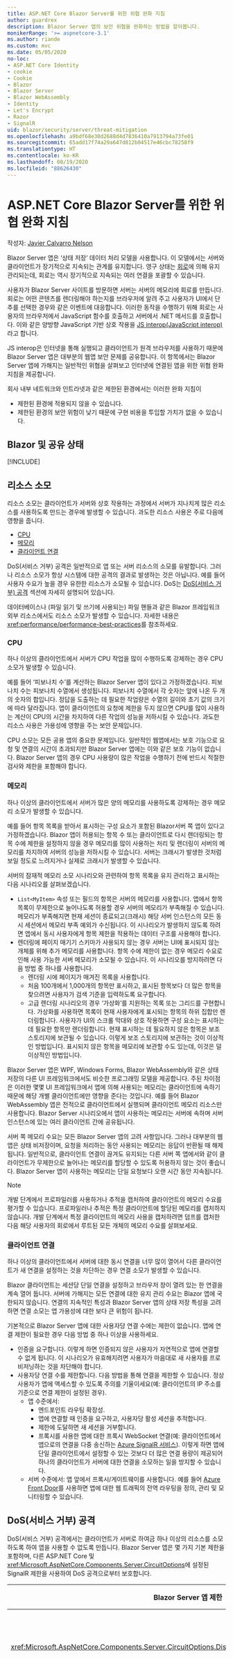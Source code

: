 ```yaml
---
title: ASP.NET Core Blazor Server를 위한 위협 완화 지침
author: guardrex
description: Blazor Server 앱의 보안 위협을 완화하는 방법을 알아봅니다.
monikerRange: '>= aspnetcore-3.1'
ms.author: riande
ms.custom: mvc
ms.date: 05/05/2020
no-loc:
- ASP.NET Core Identity
- cookie
- Cookie
- Blazor
- Blazor Server
- Blazor WebAssembly
- Identity
- Let's Encrypt
- Razor
- SignalR
uid: blazor/security/server/threat-mitigation
ms.openlocfilehash: a9bdf68e30d2688d4d7836410a7913794a73fe01
ms.sourcegitcommit: 65add17f74a29a647d812b04517e46cbc78258f9
ms.translationtype: HT
ms.contentlocale: ko-KR
ms.lasthandoff: 08/19/2020
ms.locfileid: "88626430"
---
```

# <a name="threat-mitigation-guidance-for-aspnet-core-no-locblazor-server"></a>ASP.NET Core Blazor Server를 위한 위협 완화 지침

작성자: [Javier Calvarro Nelson](https://github.com/javiercn)

Blazor Server 앱은 ‘상태 저장’ 데이터 처리 모델을 사용합니다. 이 모델에서는 서버와 클라이언트가 장기적으로 지속되는 관계를 유지합니다. 영구 상태는 [회로](xref:blazor/state-management)에 의해 유지 관리되는데, 회로는 역시 장기적으로 지속되는 여러 연결을 포괄할 수 있습니다.

사용자가 Blazor Server 사이트를 방문하면 서버는 서버의 메모리에 회로를 만듭니다. 회로는 어떤 콘텐츠를 렌더링해야 하는지를 브라우저에 알려 주고 사용자가 UI에서 단추를 선택한 경우와 같은 이벤트에 대응합니다. 이러한 동작을 수행하기 위해 회로는 사용자의 브라우저에서 JavaScript 함수를 호출하고 서버에서 .NET 메서드를 호출합니다. 이와 같은 양방향 JavaScript 기반 상호 작용을 [JS interop(JavaScript interop)](xref:blazor/call-javascript-from-dotnet)라고 합니다.

JS interop은 인터넷을 통해 실행되고 클라이언트가 원격 브라우저를 사용하기 때문에 Blazor Server 앱은 대부분의 웹앱 보안 문제를 공유합니다. 이 항목에서는 Blazor Server 앱에 가해지는 일반적인 위협을 살펴보고 인터넷에 연결된 앱을 위한 위협 완화 지침을 제공합니다.

회사 내부 네트워크와 인트라넷과 같은 제한된 환경에서는 이러한 완화 지침이

* 제한된 환경에 적용되지 않을 수 있습니다.
* 제한된 환경의 보안 위험이 낮기 때문에 구현 비용을 투입할 가치가 없을 수 있습니다.

## <a name="no-locblazor-and-shared-state"></a>Blazor 및 공유 상태

[!INCLUDE[](~/includes/blazor-security/blazor-shared-state.md)]

## <a name="resource-exhaustion"></a>리소스 소모

리소스 소모는 클라이언트가 서버와 상호 작용하는 과정에서 서버가 지나치게 많은 리소스를 사용하도록 만드는 경우에 발생할 수 있습니다. 과도한 리소스 사용은 주로 다음에 영향을 줍니다.

* [CPU](#cpu)
* [메모리](#memory)
* [클라이언트 연결](#client-connections)

DoS(서비스 거부) 공격은 일반적으로 앱 또는 서버 리소스의 소모를 유발합니다. 그러나 리소스 소모가 항상 시스템에 대한 공격의 결과로 발생하는 것은 아닙니다. 예를 들어 사용자 수요가 높을 경우 유한한 리소스가 소모될 수 있습니다. DoS는 [DoS(서비스 거부) 공격](#denial-of-service-dos-attacks) 섹션에 자세히 설명되어 있습니다.

데이터베이스나 (파일 읽기 및 쓰기에 사용되는) 파일 핸들과 같은 Blazor 프레임워크 외부 리소스에서도 리소스 소모가 발생할 수 있습니다. 자세한 내용은 <xref:performance/performance-best-practices>를 참조하세요.

### <a name="cpu"></a>CPU

하나 이상의 클라이언트에서 서버가 CPU 작업을 많이 수행하도록 강제하는 경우 CPU 소모가 발생할 수 있습니다.

예를 들어 ‘피보나치 수’를 계산하는 Blazor Server 앱이 있다고 가정하겠습니다. 피보나치 수는 피보나치 수열에서 생성됩니다. 피보나치 수열에서 각 숫자는 앞에 나온 두 개의 숫자의 합입니다. 정답을 도출하는 데 필요한 작업량은 수열의 길이와 초기 값의 크기에 따라 달라집니다. 앱이 클라이언트의 요청에 제한을 두지 않으면 CPU를 많이 사용하는 계산이 CPU의 시간을 차지하여 다른 작업의 성능을 저하시킬 수 있습니다. 과도한 리소스 사용은 가용성에 영향을 주는 보안 문제입니다.

CPU 소모는 모든 공용 앱의 중요한 문제입니다. 일반적인 웹앱에서는 보호 기능으로 요청 및 연결의 시간이 초과되지만 Blazor Server 앱에는 이와 같은 보호 기능이 없습니다. Blazor Server 앱의 경우 CPU 사용량이 많은 작업을 수행하기 전에 반드시 적절한 검사와 제한을 포함해야 합니다.

### <a name="memory"></a>메모리

하나 이상의 클라이언트에서 서버가 많은 양의 메모리를 사용하도록 강제하는 경우 메모리 소모가 발생할 수 있습니다.

예를 들어 항목 목록을 받아서 표시하는 구성 요소가 포함된 Blazor서버 쪽 앱이 있다고 가정하겠습니다. Blazor 앱이 허용되는 항목 수 또는 클라이언트로 다시 렌더링되는 항목 수에 제한을 설정하지 않을 경우 메모리를 많이 사용하는 처리 및 렌더링이 서버의 메모리를 차지하여 서버의 성능을 저하시킬 수 있습니다. 서버는 크래시가 발생한 것처럼 보일 정도로 느려지거나 실제로 크래시가 발생할 수 있습니다.

서버의 잠재적 메모리 소모 시나리오와 관련하여 항목 목록을 유지 관리하고 표시하는 다음 시나리오를 살펴보겠습니다.

* `List<MyItem>` 속성 또는 필드의 항목은 서버의 메모리를 사용합니다. 앱에서 항목 목록이 무제한으로 늘어나도록 허용할 경우 서버의 메모리가 부족해질 수 있습니다. 메모리가 부족해지면 현재 세션이 종료되고(크래시) 해당 서버 인스턴스의 모든 동시 세션에서 메모리 부족 예외가 수신됩니다. 이 시나리오가 발생하지 않도록 하려면 앱에서 동시 사용자에게 항목 제한을 적용하는 데이터 구조를 사용해야 합니다.
* 렌더링에 페이지 매기기 스키마가 사용되지 않는 경우 서버는 UI에 표시되지 않는 개체를 위해 추가 메모리를 사용합니다. 항목 수에 제한이 없는 경우 메모리 수요로 인해 사용 가능한 서버 메모리가 소모될 수 있습니다. 이 시나리오를 방지하려면 다음 방법 중 하나를 사용합니다.
  * 렌더링 시에 페이지가 매겨진 목록을 사용합니다.
  * 처음 100개에서 1,000개의 항목만 표시하고, 표시된 항목보다 더 많은 항목을 찾으려면 사용자가 검색 기준을 입력하도록 요구합니다.
  * 고급 렌더링 시나리오의 경우 ‘가상화’를 지원하는 목록 또는 그리드를 구현합니다. 가상화를 사용하면 목록이 현재 사용자에게 표시되는 항목의 하위 집합만 렌더링합니다. 사용자가 UI의 스크롤 막대와 상호 작용하면 구성 요소는 표시하는 데 필요한 항목만 렌더링합니다. 현재 표시하는 데 필요하지 않은 항목은 보조 스토리지에 보관될 수 있습니다. 이렇게 보조 스토리지에 보관하는 것이 이상적인 방법입니다. 표시되지 않은 항목을 메모리에 보관할 수도 있는데, 이것은 덜 이상적인 방법입니다.

Blazor Server 앱은 WPF, Windows Forms, Blazor WebAssembly와 같은 상태 저장의 다른 UI 프레임워크에서도 비슷한 프로그래밍 모델을 제공합니다. 주된 차이점은 이러한 몇몇 UI 프레임워크에서 앱에 의해 사용되는 메모리는 클라이언트에 속하기 때문에 해당 개별 클라이언트에만 영향을 준다는 것입니다. 예를 들어 Blazor WebAssembly 앱은 전적으로 클라이언트에서 실행되며 클라이언트 메모리 리소스만 사용합니다. Blazor Server 시나리오에서 앱이 사용하는 메모리는 서버에 속하며 서버 인스턴스에 있는 여러 클라이언트 간에 공유됩니다.

서버 쪽 메모리 수요는 모든 Blazor Server 앱의 고려 사항입니다. 그러나 대부분의 웹앱은 상태 비저장이며, 요청을 처리하는 동안 사용되는 메모리는 응답이 반환될 때 해제됩니다. 일반적으로, 클라이언트 연결이 끊겨도 유지되는 다른 서버 쪽 앱에서와 같이 클라이언트가 무제한으로 늘어나는 메모리를 할당할 수 있도록 허용하지 않는 것이 좋습니다. Blazor Server 앱이 사용하는 메모리는 단일 요청보다 오랜 시간 동안 지속됩니다.

> [!NOTE]
> 개발 단계에서 프로파일러를 사용하거나 추적을 캡처하여 클라이언트의 메모리 수요를 평가할 수 있습니다. 프로파일러나 추적은 특정 클라이언트에 할당된 메모리를 캡처하지 않습니다. 개발 단계에서 특정 클라이언트의 메모리 사용을 캡처하려면 덤프를 캡처한 다음 해당 사용자의 회로에서 루트된 모든 개체의 메모리 수요를 살펴보세요.

### <a name="client-connections"></a>클라이언트 연결

하나 이상의 클라이언트에서 서버에 대한 동시 연결을 너무 많이 열어서 다른 클라이언트가 새 연결을 설정하는 것을 차단하는 경우 연결 소모가 발생할 수 있습니다.

Blazor 클라이언트는 세션당 단일 연결을 설정하고 브라우저 창이 열려 있는 한 연결을 계속 열어 둡니다. 서버에 가해지는 모든 연결에 대한 유지 관리 수요는 Blazor 앱에 국한되지 않습니다. 연결의 지속적인 특성과 Blazor Server 앱의 상태 저장 특성을 고려하면 연결 소모는 앱 가용성에 대한 보다 큰 위험이 됩니다.

기본적으로 Blazor Server 앱에 대한 사용자당 연결 수에는 제한이 없습니다. 앱에 연결 제한이 필요한 경우 다음 방법 중 하나 이상을 사용하세요.

* 인증을 요구합니다. 이렇게 하면 인증되지 않은 사용자가 자연적으로 앱에 연결할 수 없게 됩니다. 이 시나리오가 유효해지려면 사용자가 마음대로 새 사용자를 프로비저닝하는 것을 차단해야 합니다.
* 사용자당 연결 수를 제한합니다. 다음 방법을 통해 연결을 제한할 수 있습니다. 정상 사용자가 앱에 액세스할 수 있도록 주의를 기울이세요(예: 클라이언트의 IP 주소를 기준으로 연결 제한이 설정된 경우).
  * 앱 수준에서:
    * 엔드포인트 라우팅 확장성.
    * 앱에 연결할 때 인증을 요구하고, 사용자당 활성 세션을 추적합니다.
    * 제한에 도달하면 새 세션을 거부합니다.
    * 프록시를 사용한 앱에 대한 프록시 WebSocket 연결(예: 클라이언트에서 앱으로의 연결을 다중 송신하는 [Azure SignalR 서비스](/azure/azure-signalr/signalr-overview)). 이렇게 하면 앱에 단일 클라이언트에서 설정할 수 있는 것보다 더 많은 연결 용량이 제공되어 하나의 클라이언트가 서버에 대한 연결을 소모하는 일을 방지할 수 있습니다.
  * 서버 수준에서: 앱 앞에서 프록시/게이트웨이를 사용합니다. 예를 들어 [Azure Front Door](/azure/frontdoor/front-door-overview)를 사용하면 앱에 대한 웹 트래픽의 전역 라우팅을 정의, 관리 및 모니터링할 수 있습니다.

## <a name="denial-of-service-dos-attacks"></a>DoS(서비스 거부) 공격

DoS(서비스 거부) 공격에서는 클라이언트가 서버로 하여금 하나 이상의 리소스를 소모하도록 하여 앱을 사용할 수 없도록 만듭니다. Blazor Server 앱은 몇 가지 기본 제한을 포함하며, 다른 ASP.NET Core 및 <xref:Microsoft.AspNetCore.Components.Server.CircuitOptions>에 설정된 SignalR 제한을 사용하여 DoS 공격으로부터 보호합니다.

| Blazor Server 앱 제한 | 설명 | 기본값 |
| --- | --- | --- |
| <xref:Microsoft.AspNetCore.Components.Server.CircuitOptions.DisconnectedCircuitMaxRetained> | 지정된 서버에서 한 번에 메모리에 저장하는 연결되지 않은 최대 회로 수입니다. | 100 |
| <xref:Microsoft.AspNetCore.Components.Server.CircuitOptions.DisconnectedCircuitRetentionPeriod> | 연결이 끊긴 회로가 메모리에서 해제되기 전까지 메모리에 저장되는 최대 시간입니다. | 3분 |
| <xref:Microsoft.AspNetCore.Components.Server.CircuitOptions.JSInteropDefaultCallTimeout> | 비동기 JavaScript 함수 호출이 시간 초과할 때까지 서버가 대기하는 최대 시간입니다. | 1분 |
| <xref:Microsoft.AspNetCore.Components.Server.CircuitOptions.MaxBufferedUnacknowledgedRenderBatches> | 임의의 시간에 서버가 강력한 재연결을 지원하기 위해 회로 하나당 메모리에 저장하는 승인되지 않은 최대 렌더링 일괄 처리 수입니다. 제한에 도달하면 클라이언트에서 하나 이상의 일괄 처리를 승인할 때까지 서버가 새 렌더링 일괄 처리의 생성을 중지합니다. | 10 |

<xref:Microsoft.AspNetCore.SignalR.HubConnectionContextOptions>를 사용하여 단일 수신 허브 메시지의 최대 메시지 크기를 설정합니다.

| SignalR 및 ASP.NET Core 제한 | 설명 | 기본값 |
| --- | --- | --- |
| <xref:Microsoft.AspNetCore.SignalR.HubConnectionContextOptions.MaximumReceiveMessageSize?displayProperty=nameWithType> | 개별 메시지의 메시지 크기입니다. | 32KB |

## <a name="interactions-with-the-browser-client"></a>브라우저와의 상호 작용(클라이언트)

클라이언트는 JS interop 이벤트 디스패치 및 렌더링 완료를 통해 서버와 상호 작용합니다. JS interop 통신은 JavaScript와 .NET 사이에서 양방향으로 이루어집니다.

* 브라우저 이벤트는 비동기 방식으로 클라이언트에서 서버로 디스패치됩니다.
* 서버는 비동기적으로 응답하며 필요에 따라 UI를 다시 렌더링합니다.

### <a name="javascript-functions-invoked-from-net"></a>.NET에서 호출되는 JavaScript 함수

.NET 메서드에서 JavaScript로의 호출:

* 모든 호출에는 구성 가능한 시간 제한이 있습니다. 이 시간이 경과하면 장애가 발생하고 호출자에게 <xref:System.OperationCanceledException>이 반환됩니다.
  * 호출의 기본 시간 제한(<xref:Microsoft.AspNetCore.Components.Server.CircuitOptions.JSInteropDefaultCallTimeout?displayProperty=nameWithType>)은 1분입니다. 이 제한을 구성하려면 <xref:blazor/call-javascript-from-dotnet#harden-js-interop-calls>의 내용을 참조하세요.
  * 취소 토큰을 제공하여 개별 호출별로 취소를 제어할 수 있습니다. 가능한 경우 기본 호출 시간 제한을 사용하고, 취소 토큰을 제공한 경우에는 클라이언트에 대한 호출의 시간을 제한하세요.
* JavaScript 호출 결과는 신뢰할 수 없습니다. 브라우저에서 실행되는 Blazor 앱 클라이언트는 호출할 JavaScript 함수를 검색합니다. 함수가 호출되면 결과 또는 오류가 생성됩니다. 악의적인 클라이언트가 다음을 시도할 수 있습니다.
  * JavaScript 함수에서 오류를 반환하여 앱에서 문제를 발생시킬 수 있습니다.
  * JavaScript 함수에서 예기치 않은 결과를 반환하여 서버에서 의도치 않은 동작을 유도할 수 있습니다.

위와 같은 시나리오를 방지하려면 다음과 같은 예방 조치를 수행하세요.

* 호출 중에 발생할 수 있는 오류를 고려하여 [`try-catch`](/dotnet/csharp/language-reference/keywords/try-catch) 문 내에 JS interop 호출을 래핑합니다. 자세한 내용은 <xref:blazor/fundamentals/handle-errors#javascript-interop>를 참조하세요.
* 다른 동작을 수행하기 전에 JS interop 호출에서 반환된 데이터(오류 메시지 포함)의 유효성을 검사합니다.

### <a name="net-methods-invoked-from-the-browser"></a>브라우저에서 호출된 .NET 메서드

JavaScript에서 .NET 메서드로의 호출은 신뢰하지 마시기 바랍니다. .NET 메서드가 JavaScript에 노출된 경우 .NET 메서드가 어떻게 호출되었는지 살펴보세요.

* JavaScript에 노출된 모든 .NET 메서드는 앱에 대한 공용 엔드포인트를 취급할 때와 마찬가지로 취급합니다.
  * 입력의 유효성을 검사합니다.
    * 값이 예상 범위 내에 있는지 확인합니다.
    * 사용자에게 요청된 작업을 수행할 권한이 있는지 확인합니다.
  * .NET 메서드 호출의 일부로 과도한 리소스를 할당하지 않습니다. 예를 들어 CPU 및 메모리 사용에 대한 검사를 수행하고 제한을 설정합니다.
  * 정적 메서드와 인스턴스 메서드가 JavaScript 클라이언트에 노출될 수 있음을 고려합니다. 적절한 제약 조건을 사용하여 상태를 공유하는 것이 필요한 디자인이 아닌 이상 여러 세션 간에 상태를 공유하지 않습니다.
    * 처음에 DI(종속성 주입)를 통해 생성된 `DotNetReference` 개체를 통해 노출되는 인스턴스 메서드의 경우 해당 개체를 범위가 지정된 개체로 등록해야 합니다. 이는 Blazor Server 앱에서 사용하는 모든 DI 서비스에 적용됩니다.
    * 정적 메서드의 경우, 앱이 서버 인스턴스의 모든 사용자 간에 명시적으로 상태를 공유하는 디자인이 아닌 이상 클라이언트로 범위를 지정할 수 없는 상태를 설정하지 않습니다.
  * 사용자가 제공한 데이터를 JavaScript 호출의 매개 변수로 전달하지 않습니다. 반드시 매개 변수로 데이터를 전달해야 하는 경우에는 JavaScript 코드가 [XSS(교차 사이트 스크립팅)](#cross-site-scripting-xss) 취약성을 유발하지 않으면서 데이터 전달을 처리하는지 확인합니다. 예를 들어, 요소의 `innerHTML` 속성을 설정하여 DOM(문서 개체 모델)에 사용자가 제공한 데이터를 쓰지 않습니다. [CSP(콘텐츠 보안 정책)](https://developer.mozilla.org/docs/Web/HTTP/CSP)를 사용하여 `eval` 및 그 밖의 안전하지 않은 JavaScript 기본 형식을 사용하지 않도록 설정하는 것이 좋습니다.
* 프레임워크의 디스패치 구현 위에 .NET 호출의 사용자 지정 디스패치를 구현하지 않습니다. .NET 메서드를 브라우저에 노출하는 것은 고급 시나리오로, 일반적인 Blazor 개발에서는 권장되지 않습니다.

### <a name="events"></a>이벤트

이벤트는 Blazor Server 앱에 대한 진입점을 제공합니다. 웹앱에서 엔드포인트를 보호하기 위한 규칙이 Blazor Server 앱의 이벤트 처리에도 동일하게 적용됩니다. 악의적인 클라이언트는 이벤트에 대한 페이로드로서 어떤 데이터도 전송할 수 있습니다.

예를 들어:

* `<select>`에 대한 변경 이벤트는 앱이 클라이언트에 제공한 옵션에 포함되지 않는 값을 보낼 수 있습니다.
* `<input>`은 클라이언트 쪽 유효성 검사를 우회하고 서버로 임의의 텍스트 데이터를 보낼 수 있습니다.

앱은 해당 앱에서 처리하는 모든 이벤트에 대한 데이터의 유효성을 검사해야 합니다. Blazor 프레임워크 [forms 구성 요소](xref:blazor/forms-validation)는 기본적인 유효성 검사를 수행합니다. 앱에서 사용자 지정 forms 구성 요소를 사용하는 경우, 그에 맞게 이벤트 데이터의 유효성을 검사하는 사용자 지정 코드를 작성해야 합니다.

Blazor Server 이벤트는 비동기적이므로 앱이 새 렌더링을 생성하여 대응할 시간을 갖기 전에 서버로 여러 이벤트를 디스패치할 수 있습니다. 이 과정에서 몇 가지 고려해야 할 보안 문제가 발생합니다. 앱에서 클라이언트 작업을 제한하는 작업은 이벤트 처리기 내에서 수행해야 하며 현재 렌더링된 보기 상태에 종속되지 않아야 합니다.

사용자가 카운터를 최대 세 차례 늘릴 수 있도록 허용하는 counter 구성 요소를 살펴보겠습니다. 카운터를 늘리는 단추는 `count`의 값에 따라 조건부로 정해집니다.

```razor
<p>Count: @count<p>

@if (count < 3)
{
    <button @onclick="IncrementCount" value="Increment count" />
}

@code 
{
    private int count = 0;

    private void IncrementCount()
    {
        count++;
    }
}
```

클라이언트는 프레임워크가 이 구성 요소의 새 렌더링을 생성하기 전에 하나 이상의 증분 이벤트를 디스패치할 수 있습니다. 따라서 단추가 UI에 의해 충분히 빠르게 제거되지 않기 때문에 사용자에 의해 `count`가 ‘세 차례보다 많이’ 늘어날 수 있습니다. 다음 예제에는 세 차례의 `count` 증분이라는 제한을 올바르게 설정하는 방법이 나와 있습니다.

```razor
<p>Count: @count<p>

@if (count < 3)
{
    <button @onclick="IncrementCount" value="Increment count" />
}

@code 
{
    private int count = 0;

    private void IncrementCount()
    {
        if (count < 3)
        {
            count++;
        }
    }
}
```

처리기 안에 `if (count < 3) { ... }` 검사를 추가한 결과 `count`를 늘린다는 결정이 현재 앱 상태를 기준으로 이루어집니다. 이 결정은 이전 예제에서처럼 일시적으로 오래되었을 수 있는 UI의 상태를 기준으로 이루어지지 않습니다.

### <a name="guard-against-multiple-dispatches"></a>여러 디스패치를 방지하는 가드

이벤트 콜백이 장기 작업을 비동기적으로 호출하는 경우(예: 외부 서비스 또는 데이터베이스에서 데이터를 페치하는 경우) 가드를 사용하는 것이 좋습니다. 가드는 작업이 진행되는 동안 시각적 피드백을 사용하여 사용자가 여러 작업을 큐에 대기시키는 것을 차단할 수 있습니다. 다음 구성 요소 코드는 `GetForecastAsync`가 서버에서 데이터를 가져오는 동안 `isLoading`을 `true`로 설정합니다. `isLoading`이 `true`인 동안에는 UI에서 단추가 사용하지 않도록 설정됩니다.

```razor
@page "/fetchdata"
@using BlazorServerSample.Data
@inject WeatherForecastService ForecastService

<button disabled="@isLoading" @onclick="UpdateForecasts">Update</button>

@code {
    private bool isLoading;
    private WeatherForecast[] forecasts;

    private async Task UpdateForecasts()
    {
        if (!isLoading)
        {
            isLoading = true;
            forecasts = await ForecastService.GetForecastAsync(DateTime.Now);
            isLoading = false;
        }
    }
}
```

위 예제에서 살펴본 가드 패턴은 백그라운드 작업이 `async`-`await` 패턴으로 비동기적으로 실행될 경우에 작동합니다.

### <a name="cancel-early-and-avoid-use-after-dispose"></a>조기에 취소하여 use-after-dispose 방지

[여러 디스패치를 방지하는 가드](#guard-against-multiple-dispatches) 섹션에서 설명한 것과 같이 가드를 사용하는 것 외에도, 구성 요소가 폐기된 경우 <xref:System.Threading.CancellationToken>을 사용하여 장기 작업을 취소하는 방안을 고려할 수 있습니다. 이 접근 방식에는 구성 요소에서 *use-after-dispose*를 방지할 수 있다는 이점도 있습니다.

```razor
@implements IDisposable

...

@code {
    private readonly CancellationTokenSource TokenSource = 
        new CancellationTokenSource();

    private async Task UpdateForecasts()
    {
        ...

        forecasts = await ForecastService.GetForecastAsync(DateTime.Now, 
            TokenSource.Token);

        if (TokenSource.Token.IsCancellationRequested)
        {
           return;
        }

        ...
    }

    public void Dispose()
    {
        TokenSource.Cancel();
    }
}
```

### <a name="avoid-events-that-produce-large-amounts-of-data"></a>많은 양의 데이터를 생성하는 이벤트 방지

`oninput` 또는 `onscroll`과 같은 일부 DOM 이벤트는 많은 양의 데이터를 생성할 수 있습니다. Blazor 서버 앱에서 이러한 이벤트를 사용하는 일이 없도록 하세요.

## <a name="additional-security-guidance"></a>추가 보안 지침

ASP.NET Core 앱을 보호하기 위한 지침은 Blazor Server 앱에도 적용되며 다음 섹션에서 설명합니다.

* [로깅 및 중요한 데이터](#logging-and-sensitive-data)
* [HTTPS를 사용하여 전송 중인 정보 보호](#protect-information-in-transit-with-https)
* [XSS(교차 사이트 스크립팅)](#cross-site-scripting-xss)
* [교차 원본 보호](#cross-origin-protection)
* [클릭재킹](#click-jacking)
* [오픈 리디렉션](#open-redirects)

### <a name="logging-and-sensitive-data"></a>로깅 및 중요한 데이터

클라이언트와 서버 간의 JS interop 상호 작용은 <xref:Microsoft.Extensions.Logging.ILogger> 인스턴스를 사용하여 서버 로그에 기록됩니다. Blazor는 실제 이벤트나 JS interop 입력 및 출력과 같은 중요한 정보를 로깅하지 않습니다.

서버에서 오류가 발생할 경우 프레임워크가 이를 클라이언트에 알리고 세션을 중단합니다. 기본적으로 클라이언트는 일반 오류 메시지를 수신하며, 이 메시지는 브라우저의 개발자 도구에서 볼 수 있습니다.

클라이언트 쪽 오류는 호출 스택을 포함하지 않으며 오류의 원인에 대한 세부 정보를 제공하지 않지만 서버 로그에는 이러한 정보가 포함되어 있습니다. 개발 단계에서는 세부 오류를 사용하도록 설정하여 클라이언트에서 중요한 오류 정보를 볼 수 있도록 설정할 수 있습니다.

JavaScript에서 다음을 사용하여 세부 오류를 사용하도록 설정합니다.

* <xref:Microsoft.AspNetCore.Components.Server.CircuitOptions.DetailedErrors?displayProperty=nameWithType>.
* `DetailedErrors` 구성 키를 `true`로 설정합니다. 구성 키는 앱 설정 파일(`appsettings.json`)에서 설정할 수 있습니다. `ASPNETCORE_DETAILEDERRORS` 환경 변수의 값을 `true`로 설정하여 키를 설정할 수도 있습니다.

> [!WARNING]
> 인터넷에서 사용되는 클라이언트로 오류 정보를 노출하는 것은 항상 피해야 하는 보안 위험입니다.

### <a name="protect-information-in-transit-with-https"></a>HTTPS를 사용하여 전송 중인 정보 보호

Blazor Server는 클라이언트와 서버 간 통신을 위해 SignalR을 사용합니다. Blazor Server는 일반적으로 SignalR이 협상하는 전송(일반적으로 WebSocket)을 사용합니다.

Blazor Server는 서버와 클라이언트 간에 전송되는 데이터의 무결성과 기밀성을 보장하지 않으므로 항상 HTTPS를 사용하세요.

### <a name="cross-site-scripting-xss"></a>XSS(교차 사이트 스크립팅)

XSS(교차 사이트 스크립팅)를 사용하면 권한이 없는 주체가 브라우저의 컨텍스트에서 임의의 논리를 실행할 수 있습니다. 손상된 앱은 클라이언트에서 임의의 코드를 실행할 수 있게 됩니다. 이 취약성은 서버에 대해 몇 가지 악의적인 작업을 수행하는 데 사용될 수 있습니다.

* 서버로 가짜/잘못된 이벤트 디스패치.
* 실패한/잘못된 렌더링 완료 디스패치.
* 렌더링 완료의 디스패치 차단.
* JavaScript에서 .NET으로의 interop 호출 디스패치.
* .NET에서 JavaScript로의 interop 호출에 대한 응답 수정.
* .NET이 JS interop 결과로 디스패치되는 것을 차단.

Blazor Server 프레임워크는 위와 같은 위협으로부터 보호하기 위한 단계를 수행합니다.

* 클라이언트에서 렌더링 일괄 처리를 승인하지 않는 경우 새 UI 업데이트의 생성을 중지합니다. <xref:Microsoft.AspNetCore.Components.Server.CircuitOptions.MaxBufferedUnacknowledgedRenderBatches?displayProperty=nameWithType>로 구성됩니다.
* 클라이언트에서 응답을 받지 않은 상태에서 1분이 지나면 .NET에서 JavaScript로의 호출을 시간 초과 처리합니다. <xref:Microsoft.AspNetCore.Components.Server.CircuitOptions.JSInteropDefaultCallTimeout?displayProperty=nameWithType>으로 구성됩니다.
* JS interop 중에 브라우저에서 들어오는 모든 입력에 대해 다음과 같은 기본적인 유효성 검사를 수행합니다.
  * .NET 참조가 유효하며 .NET 메서드에 예상하는 형식입니다.
  * 데이터 형식이 잘못되지 않았습니다.
  * 페이로드에 메서드에 대한 올바른 인수 개수가 있습니다.
  * 메서드를 호출하기 전에 인수나 결과를 올바르게 역직렬화할 수 있습니다.
* 브라우저에서 디스패치된 이벤트로부터 들어오는 모든 입력에 대해 다음과 같은 기본적인 유효성 검사를 수행합니다.
  * 이벤트의 형식이 유효합니다.
  * 이벤트의 데이터를 역직렬화할 수 있습니다.
  * 이벤트에 연결된 이벤트 처리기가 있습니다.

프레임워크에서 구현하는 보호 기능에 더해, 개발자가 위협으로부터 보호하기 위해 앱을 코딩하고 적절한 조치를 취해야 합니다.

* 이벤트를 처리할 때 항상 데이터의 유효성을 검사합니다.
* 잘못된 데이터가 수신되면 적절한 조치를 취합니다.
  * 데이터를 무시하고 반환합니다. 이렇게 하면 앱에서 요청을 계속 처리할 수 있습니다.
  * 앱에서 입력이 정상이 아니고 정상 클라이언트에 의해 생성될 수 없는 값임을 확인한 경우 예외를 throw합니다. 예외를 throw하면 회로가 중단되고 세션이 종료됩니다.
* 로그에 포함된 렌더링 일괄 처리 완료에서 제공하는 오류 메시지를 신뢰하지 않습니다. 오류는 클라이언트가 제공하는 것인데, 클라이언트가 손상되었을 수 있으므로 일반적으로 신뢰할 수 없습니다.
* JavaScript와 .NET 메서드 사이의 두 방향 모두에서 JS interop 호출의 입력을 신뢰하지 않습니다.
* 앱은 인수나 결과가 올바르지 역직렬화되는 경우에도 인수와 결과의 내용이 올바른지 확인하기 위해 유효성을 검사할 책임이 있습니다.

XSS 취약성이 존재하기 위해서는 앱이 렌더링된 페이지에 사용자 입력을 포함해야 합니다. Blazor Server 구성 요소는 `.razor` 파일의 태그가 절차적 C# 논리로 변환되는 컴파일 시간 단계를 실행합니다. C# 논리는 런타임에 요소, 텍스트 및 자식 구성 요소를 설명하는 ‘렌더링 트리’를 빌드합니다. 이는 JavaScript 명령 시퀀스를 통해 브라우저의 DOM에 적용됩니다(또는 사전 렌더링의 경우 HTML로 직렬화됩니다).

* Razor 구문은 텍스트만 쓸 수 있는 명령을 통해 DOM에 추가되기 때문에 일반적인 Razor 구문을 통해 렌더링된 사용자 입력(예: `@someStringValue`)은 XSS 취약성을 노출하지 않습니다. 값에 HTML 마크업이 포함된 경우에도 이 값은 정적 텍스트로 표시됩니다. 사전 렌더링을 수행하는 경우 출력은 HTML로 인코딩되며 이 또한 콘텐츠를 정적 텍스트로 표시합니다.
* 스크립트 태그는 허용되지 않으며 앱의 구성 요소 렌더링 트리에 포함해서는 안 됩니다. 스크립트 태그가 구성 요소의 마크업에 포함된 경우 컴파일 시간 오류가 생성됩니다.
* 구성 요소 작성자는 Razor를 사용하지 않고 C#에서 구성 요소를 작성할 수 있습니다. 구성 요소 작성자는 출력을 내보낼 때 올바른 API를 사용해야 합니다. 예를 들어 XSS 취약성을 생성할 수 있는 `builder.AddMarkupContent(0, someUserSuppliedString)` 대신 `builder.AddContent(0, someUserSuppliedString)`을 사용하세요.

XSS 공격으로부터 보호하기 위한 조치의 일환으로 [CSP(콘텐츠 보안 정책)](https://developer.mozilla.org/docs/Web/HTTP/CSP)와 같은 XSS 위험 완화를 구현하는 것이 좋습니다.

자세한 내용은 <xref:security/cross-site-scripting>를 참조하세요.

### <a name="cross-origin-protection"></a>교차 원본 보호

교차 원본 공격에서는 다른 원본의 클라이언트가 서버에 대한 동작을 수행합니다. 이때 진행되는 악의적인 동작은 보통 GET 요청이나 양식 POST(교차 사이트 요청 위조/CSRF)이며, 악성 WebSocket을 여는 것도 가능합니다. Blazor Server 앱은 [허브 프로토콜을 사용하는 다른 모든 SignalR 앱에서 제공하는 보장과 동일한 보장](xref:signalr/security)을 제공합니다.

* Blazor Server 앱은 원본 간 액세스를 차단하기 위한 조치를 취하지 않은 이상 원본 간에 액세스할 수 있습니다. 교차 소스 액세스를 사용하지 않도록 설정하려면 파이프라인에 CORS 미들웨어를 추가하고 Blazor 엔드포인트 메타데이터에 <xref:Microsoft.AspNetCore.Cors.DisableCorsAttribute>을 추가하여 엔드포인트에서 CORS를 사용하지 않도록 설정하거나 [교차 소스 리소스 공유에 대해 SignalR을 구성](xref:signalr/security#cross-origin-resource-sharing)하여 허용되는 소스 집합을 제한합니다.
* CORS가 사용하도록 설정된 경우에는 CORS 구성에 따라 앱을 보호하는 추가 단계가 필요할 수 있습니다. CORS가 전역적으로 사용하도록 설정된 경우 엔드포인트 경로 빌더에서 <xref:Microsoft.AspNetCore.Builder.ComponentEndpointRouteBuilderExtensions.MapBlazorHub%2A>를 호출한 후에 엔드포인트 메타데이터에 <xref:Microsoft.AspNetCore.Cors.DisableCorsAttribute> 메타데이터를 추가하여 Blazor Server 허브에 대해 CORS를 사용하지 않도록 설정할 수 있습니다.

자세한 내용은 <xref:security/anti-request-forgery>를 참조하세요.

### <a name="click-jacking"></a>클릭재킹

클릭재킹은 특정 사이트를 다른 원본의 사이트 안에서 `<iframe>`으로 렌더링하여 사용자가 공격 대상 사이트에서 동작을 수행하도록 유도하는 공격입니다.

앱이 `<iframe>` 내에서 렌더링되지 않도록 보호하려면 [CSP(콘텐츠 보안 정책)](https://developer.mozilla.org/docs/Web/HTTP/CSP) 및 `X-Frame-Options` 헤더를 사용하세요. 자세한 내용은 [MDN 웹 문서: X-Frame-Options](https://developer.mozilla.org/docs/Web/HTTP/Headers/X-Frame-Options)를 참조하세요.

### <a name="open-redirects"></a>오픈 리디렉션

Blazor Server 앱 세션이 시작되면 서버는 세션 시작 과정의 일환으로 전송된 URL에 대해 기본적인 유효성 검사를 수행합니다. 프레임워크는 기준 URL이 현재 URL의 부모인지 확인한 후에 회로를 설정합니다. 프레임워크에서 추가로 수행하는 검사는 없습니다.

사용자가 클라이언트에서 링크를 선택하면 링크의 URL이 서버로 전송되어 이를 바탕으로 수행할 작업이 결정됩니다. 예를 들어 앱이 클라이언트 쪽 탐색을 수행하거나 새 위치로 이동하도록 브라우저에 알려줄 수 있습니다.

구성 요소는 <xref:Microsoft.AspNetCore.Components.NavigationManager>를 사용하여 프로그래밍 방식으로 탐색 요청을 트리거할 수도 있습니다. 이러한 시나리오에서는 앱이 클라이언트 쪽 탐색을 수행하거나 브라우저에 새 위치로 이동하도록 알려줍니다.

구성 요소는 다음을 수행해야 합니다.

* 탐색 호출 인수의 일부로 사용자 입력을 사용하지 않습니다.
* 앱에서 대상이 허용되는지 확인하기 위해 인수의 유효성을 검사합니다.

이렇게 하지 않으면 악의적인 사용자가 공격자가 제어하는 사이트로 이동하도록 브라우저를 강제할 수 있습니다. 이 시나리오에서 공격자는 <xref:Microsoft.AspNetCore.Components.NavigationManager.NavigateTo%2A?displayProperty=nameWithType> 메서드 호출의 일환으로 사용자 입력을 사용하도록 앱을 유도합니다.

이 조건은 앱의 일부로 링크를 렌더링하는 경우에도 적용됩니다.

* 가능한 경우 상대 링크를 사용합니다.
* 절대 링크 대상을 페이지에 포함하기 전에 절대 링크 대상이 유효한지 확인합니다.

자세한 내용은 <xref:security/preventing-open-redirects>를 참조하세요.

## <a name="security-checklist"></a>보안 검사 목록

다음 보안 고려 사항 목록은 모든 항목을 포함하지 않습니다.

* 이벤트 인수의 유효성을 검사합니다.
* JS interop 호출 입력 및 결과의 유효성을 검사합니다.
* .NET에서 JS interop로의 호출에 대한 사용자 입력을 사용하지 않습니다(또는 미리 유효성을 검사합니다).
* 클라이언트가 메모리를 무제한으로 할당하지 못하도록 합니다.
  * 구성 요소 내의 데이터.
  * 클라이언트로 반환되는 `DotNetObject` 참조.
* 여러 디스패치를 방지합니다.
* 구성 요소가 폐기된 경우 장기 작업을 취소합니다.
* 많은 양의 데이터를 생성하는 이벤트를 방지합니다.
* <xref:Microsoft.AspNetCore.Components.NavigationManager.NavigateTo%2A?displayProperty=nameWithType>에 대한 호출의 일환으로 사용자 입력을 사용하지 않고, 반드시 사용해야 하는 경우 허용되는 원본 집합을 기준으로 사용자 입력에서 URL의 유효성을 검사합니다.
* UI 상태가 아닌 구성 요소 상태를 기준으로 권한 부여를 결정을 내립니다.
* [CSP(콘텐츠 보안 정책)](https://developer.mozilla.org/docs/Web/HTTP/CSP)를 사용하여 XSS 공격으로부터 보호하는 것이 좋습니다.
* CSP 및 [X-Frame-Options](https://developer.mozilla.org/docs/Web/HTTP/Headers/X-Frame-Options)를 사용하여 클릭재킹으로부터 보호하는 것이 좋습니다.
* CORS를 사용하도록 설정하거나 Blazor 앱에 대해 CORS를 명시적으로 사용하지 않도록 설정할 때 CORS 설정이 적절한지 확인합니다.
* Blazor 앱의 서버 측 제한이 허용할 수 없는 위험 수준을 유발하지 않으면서 허용할 수 있는 사용자 환경을 제공하는지 테스트합니다.
